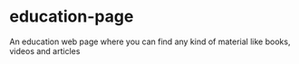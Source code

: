 # education-page
An education web page where you can find any kind of material like books, videos and articles
